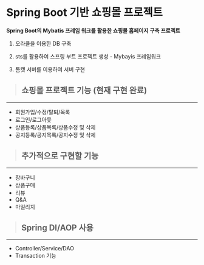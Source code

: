 # Spring Boot 기반 쇼핑몰 프로젝트
**Spring Boot의 Mybatis 프레임 워크를 활용한 쇼핑몰 홈페이지 구축 프로젝트**

1. 오라클을 이용한 DB 구축

2. sts를 활용하여 스프링 부트 프로젝트 생성 - Mybayis 프레임워크

3. 톰캣 서버를 이용하여 서버 구현
 
>## 쇼핑몰 프로젝트 기능 (현재 구현 완료)
___
* 회원가입/수정/탈퇴/목록
* 로그인/로그아웃
* 상품등록/상품목록/상품수정 및 삭제
* 공지등록/공지목록/공지수정 및 삭제
 
>## 추가적으로 구현할 기능
___
* 장바구니
* 상품구매
* 리뷰
* Q&A
* 마일리지
 
>## Spring DI/AOP 사용
___ 
* Controller/Service/DAO
* Transaction 기능